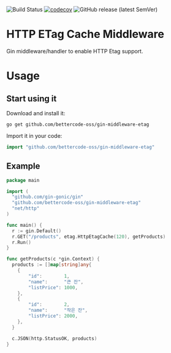 ![Build Status](https://github.com/bettercode-oss/gin-middleware-etag/actions/workflows/build.yml/badge.svg)
[![codecov](https://codecov.io/gh/bettercode-oss/gin-middleware-etag/branch/main/graph/badge.svg?token=tNKcOjlxLo)](https://codecov.io/gh/bettercode-oss/gin-middleware-etag)
![GitHub release (latest SemVer)](https://img.shields.io/github/v/release/bettercode-oss/gin-middleware-etag)

# HTTP ETag Cache Middleware
Gin middleware/handler to enable HTTP Etag support.

# Usage
## Start using it
Download and install it:
```shell
go get github.com/bettercode-oss/gin-middleware-etag
```
Import it in your code:
```go
import "github.com/bettercode-oss/gin-middleware-etag"
```
## Example
```go
package main

import (
  "github.com/gin-gonic/gin"
  "github.com/bettercode-oss/gin-middleware-etag"
  "net/http"
)

func main() {
  r := gin.Default()
  r.GET("/products", etag.HttpEtagCache(120), getProducts)
  r.Run()
}

func getProducts(c *gin.Context) {
  products := []map[string]any{
    {
        "id":        1,
        "name":      "큰 잔",
        "listPrice": 1000,
    },
    {
        "id":        2,
        "name":      "작은 잔",
        "listPrice": 2000,
    },
  }

  c.JSON(http.StatusOK, products)
}
```
